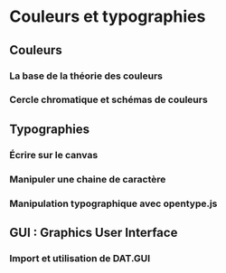 # Couleurs et typographies
## Couleurs
### La base de la théorie des couleurs
### Cercle chromatique et schémas de couleurs
## Typographies
### Écrire sur le canvas
### Manipuler une chaine de caractère
### Manipulation typographique avec **opentype.js**
## GUI : Graphics User Interface
### Import et utilisation de **DAT.GUI**
